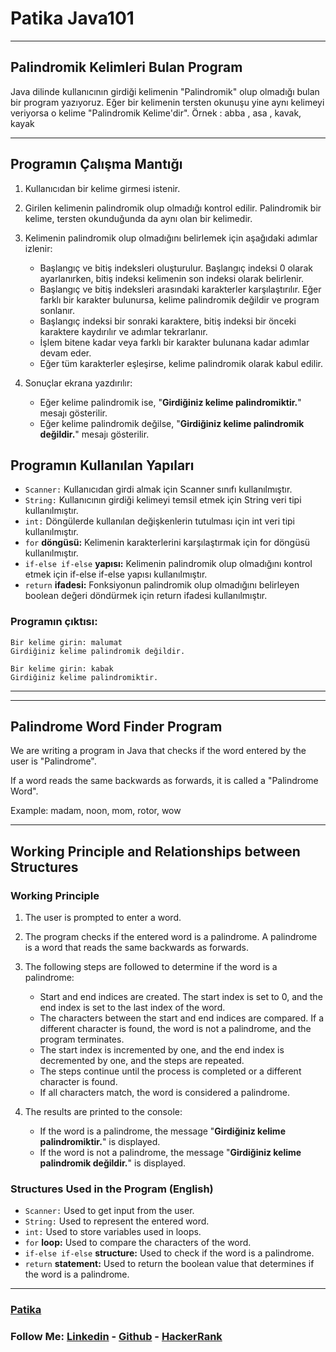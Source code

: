 # Patika Java101
------------
##  Palindromik Kelimleri Bulan Program
Java dilinde kullanıcının girdiği kelimenin "Palindromik" olup olmadığı bulan bir program yazıyoruz.
Eğer bir kelimenin tersten okunuşu yine aynı kelimeyi veriyorsa o kelime "Palindromik Kelime'dir".
Örnek : abba , asa , kavak, kayak

------------

## Programın Çalışma Mantığı

1. Kullanıcıdan bir kelime girmesi istenir.
2. Girilen kelimenin palindromik olup olmadığı kontrol edilir. Palindromik bir kelime, tersten okunduğunda da aynı olan bir kelimedir.
3. Kelimenin palindromik olup olmadığını belirlemek için aşağıdaki adımlar izlenir:

   - Başlangıç ve bitiş indeksleri oluşturulur. Başlangıç indeksi 0 olarak ayarlanırken, bitiş indeksi kelimenin son indeksi olarak belirlenir.
   - Başlangıç ve bitiş indeksleri arasındaki karakterler karşılaştırılır. Eğer farklı bir karakter bulunursa, kelime palindromik değildir ve program sonlanır.
   - Başlangıç indeksi bir sonraki karaktere, bitiş indeksi bir önceki karaktere kaydırılır ve adımlar tekrarlanır.
   - İşlem bitene kadar veya farklı bir karakter bulunana kadar adımlar devam eder.
   - Eğer tüm karakterler eşleşirse, kelime palindromik olarak kabul edilir.

4. Sonuçlar ekrana yazdırılır:

   - Eğer kelime palindromik ise, "**Girdiğiniz kelime palindromiktir.**" mesajı gösterilir.
   - Eğer kelime palindromik değilse, "**Girdiğiniz kelime palindromik değildir.**" mesajı gösterilir.


## Programın Kullanılan Yapıları

- `Scanner:` Kullanıcıdan girdi almak için Scanner sınıfı kullanılmıştır.
- `String:` Kullanıcının girdiği kelimeyi temsil etmek için String veri tipi kullanılmıştır.
- `int:` Döngülerde kullanılan değişkenlerin tutulması için int veri tipi kullanılmıştır.
-  `for` **döngüsü:** Kelimenin karakterlerini karşılaştırmak için for döngüsü kullanılmıştır.
- `if-else if-else` **yapısı:** Kelimenin palindromik olup olmadığını kontrol etmek için if-else if-else yapısı kullanılmıştır.
- `return` **ifadesi:** Fonksiyonun palindromik olup olmadığını belirleyen boolean değeri döndürmek için return ifadesi kullanılmıştır.


### Programın çıktısı:

```
Bir kelime girin: malumat
Girdiğiniz kelime palindromik değildir.
```
```
Bir kelime girin: kabak
Girdiğiniz kelime palindromiktir.
```

------------

------------

## Palindrome Word Finder Program
We are writing a program in Java that checks if the word entered by the user is "Palindrome".

If a word reads the same backwards as forwards, it is called a "Palindrome Word".

Example: madam, noon, mom, rotor, wow

------------
## Working Principle and Relationships between Structures

### Working Principle

1. The user is prompted to enter a word.
2. The program checks if the entered word is a palindrome. A palindrome is a word that reads the same backwards as forwards.
3. The following steps are followed to determine if the word is a palindrome:

   - Start and end indices are created. The start index is set to 0, and the end index is set to the last index of the word.
   - The characters between the start and end indices are compared. If a different character is found, the word is not a palindrome, and the program terminates.
   - The start index is incremented by one, and the end index is decremented by one, and the steps are repeated.
   - The steps continue until the process is completed or a different character is found.
   - If all characters match, the word is considered a palindrome.

4. The results are printed to the console:

   - If the word is a palindrome, the message "**Girdiğiniz kelime palindromiktir.**" is displayed.
   - If the word is not a palindrome, the message "**Girdiğiniz kelime palindromik değildir.**" is displayed.


### Structures Used in the Program (English)

- `Scanner:` Used to get input from the user.
- `String:` Used to represent the entered word.
- `int:` Used to store variables used in loops.
- `for` **loop:** Used to compare the characters of the word.
- `if-else if-else` **structure:** Used to check if the word is a palindrome.
- `return` **statement:** Used to return the boolean value that determines if the word is a palindrome.



------------
### [Patika](https://academy.patika.dev/courses/java101)

### **Follow Me:**  [Linkedin](https://www.linkedin.com/in/volkanguder/) - [Github](https://github.com/Volkanguder) - [HackerRank](https://www.hackerrank.com/volkanguder?hr_r=1)